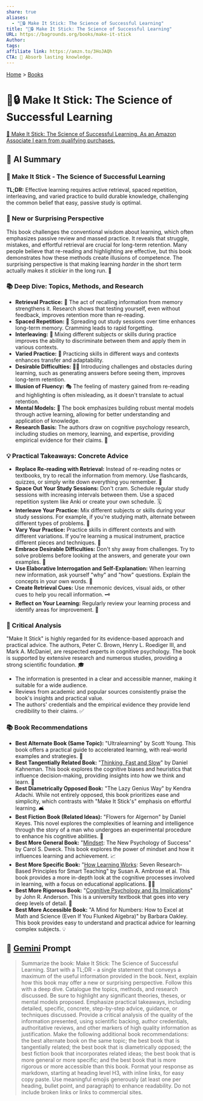 ```yaml
---
share: true
aliases:
  - "🧠🔒 Make It Stick: The Science of Successful Learning"
title: "🧠🔒 Make It Stick: The Science of Successful Learning"
URL: https://bagrounds.org/books/make-it-stick
Author: 
tags: 
affiliate link: https://amzn.to/3HoJAQh
CTA: 🧠 Absorb lasting knowledge.
---
```

[Home](../index.md) > [Books](./index.md)  
# 🧠🔒 Make It Stick: The Science of Successful Learning  
[🛒 Make It Stick: The Science of Successful Learning. As an Amazon Associate I earn from qualifying purchases.](https://amzn.to/3HoJAQh)  
  
## 🤖 AI Summary  
### 🧠 Make It Stick - The Science of Successful Learning  
**TL;DR:** Effective learning requires active retrieval, spaced repetition, interleaving, and varied practice to build durable knowledge, challenging the common belief that easy, passive study is optimal.  
  
### 🤯 New or Surprising Perspective  
This book challenges the conventional wisdom about learning, which often emphasizes passive review and massed practice. It reveals that struggle, mistakes, and effortful retrieval are crucial for long-term retention. Many people believe that re-reading and highlighting are effective, but this book demonstrates how these methods create illusions of competence. The surprising perspective is that making learning *harder* in the short term actually makes it *stickier* in the long run. 🌟  
  
### 📚 Deep Dive: Topics, Methods, and Research  
* **Retrieval Practice:** 🔄 The act of recalling information from memory strengthens it. Research shows that testing yourself, even without feedback, improves retention more than re-reading.  
* **Spaced Repetition:** 📅 Spreading out study sessions over time enhances long-term memory. Cramming leads to rapid forgetting.  
* **Interleaving:** 🔀 Mixing different subjects or skills during practice improves the ability to discriminate between them and apply them in various contexts.  
* **Varied Practice:** 🧩 Practicing skills in different ways and contexts enhances transfer and adaptability.  
* **Desirable Difficulties:** 🧗‍♂️ Introducing challenges and obstacles during learning, such as generating answers before seeing them, improves long-term retention.  
* **Illusion of Fluency:** 🎭 The feeling of mastery gained from re-reading and highlighting is often misleading, as it doesn't translate to actual retention.  
* **Mental Models:** 🧠 The book emphasizes building robust mental models through active learning, allowing for better understanding and application of knowledge.  
* **Research Basis:** The authors draw on cognitive psychology research, including studies on memory, learning, and expertise, providing empirical evidence for their claims. 🔬  
  
### 💡 Practical Takeaways: Concrete Advice  
* **Replace Re-reading with Retrieval:** Instead of re-reading notes or textbooks, try to recall the information from memory. Use flashcards, quizzes, or simply write down everything you remember. 📝  
* **Space Out Your Study Sessions:** Don't cram. Schedule regular study sessions with increasing intervals between them. Use a spaced repetition system like Anki or create your own schedule. 🗓️  
* **Interleave Your Practice:** Mix different subjects or skills during your study sessions. For example, if you're studying math, alternate between different types of problems. 🧮  
* **Vary Your Practice:** Practice skills in different contexts and with different variations. If you're learning a musical instrument, practice different pieces and techniques. 🎸  
* **Embrace Desirable Difficulties:** Don't shy away from challenges. Try to solve problems before looking at the answers, and generate your own examples. 🧐  
* **Use Elaborative Interrogation and Self-Explanation:** When learning new information, ask yourself "why" and "how" questions. Explain the concepts in your own words. 🤔  
* **Create Retrieval Cues:** Use mnemonic devices, visual aids, or other cues to help you recall information. 🗝️  
* **Reflect on Your Learning:** Regularly review your learning process and identify areas for improvement. 💭  
  
### 🧐 Critical Analysis  
"Make It Stick" is highly regarded for its evidence-based approach and practical advice. The authors, Peter C. Brown, Henry L. Roediger III, and Mark A. McDaniel, are respected experts in cognitive psychology. The book is supported by extensive research and numerous studies, providing a strong scientific foundation. 🎓  
  
* The information is presented in a clear and accessible manner, making it suitable for a wide audience.  
* Reviews from academic and popular sources consistently praise the book's insights and practical value.  
* The authors' credentials and the empirical evidence they provide lend credibility to their claims. ✅  
  
### 📚 Book Recommendations  
* **Best Alternate Book (Same Topic):** "Ultralearning" by Scott Young. This book offers a practical guide to accelerated learning, with real-world examples and strategies. 🚀  
* **Best Tangentially Related Book:** "[Thinking, Fast and Slow](./thinking-fast-and-slow.md)" by Daniel Kahneman. This book explores the cognitive biases and heuristics that influence decision-making, providing insights into how we think and learn. 🧠  
* **Best Diametrically Opposed Book:** "The Lazy Genius Way" by Kendra Adachi. While not entirely opposed, this book prioritizes ease and simplicity, which contrasts with "Make It Stick's" emphasis on effortful learning. 🛋️  
* **Best Fiction Book (Related Ideas):** "Flowers for Algernon" by Daniel Keyes. This novel explores the complexities of learning and intelligence through the story of a man who undergoes an experimental procedure to enhance his cognitive abilities. 🌼  
* **Best More General Book:** "[Mindset](./mindset.md): The New Psychology of Success" by Carol S. Dweck. This book explores the power of mindset and how it influences learning and achievement. 📈  
* **Best More Specific Book:** "[How Learning Works](./how-learning-works.md): Seven Research-Based Principles for Smart Teaching" by Susan A. Ambrose et al. This book provides a more in-depth look at the cognitive processes involved in learning, with a focus on educational applications. 👩‍🏫  
* **Best More Rigorous Book:** "[Cognitive Psychology and Its Implications](./cognitive-psychology-and-its-implications.md)" by John R. Anderson. This is a university textbook that goes into very deep levels of detail. 🔬  
* **Best More Accessible Book:** "A Mind for Numbers: How to Excel at Math and Science (Even If You Flunked Algebra)" by Barbara Oakley. This book provides easy to understand and practical advice for learning complex subjects. 💡  
  
## 💬 [Gemini](https://gemini.google.com) Prompt  
> Summarize the book: Make It Stick: The Science of Successful Learning. Start with a TL;DR - a single statement that conveys a maximum of the useful information provided in the book. Next, explain how this book may offer a new or surprising perspective. Follow this with a deep dive. Catalogue the topics, methods, and research discussed. Be sure to highlight any significant theories, theses, or mental models proposed. Emphasize practical takeaways, including detailed, specific, concrete, step-by-step advice, guidance, or techniques discussed. Provide a critical analysis of the quality of the information presented, using scientific backing, author credentials, authoritative reviews, and other markers of high quality information as justification. Make the following additional book recommendations: the best alternate book on the same topic; the best book that is tangentially related; the best book that is diametrically opposed; the best fiction book that incorporates related ideas; the best book that is more general or more specific; and the best book that is more rigorous or more accessible than this book. Format your response as markdown, starting at heading level H3, with inline links, for easy copy paste. Use meaningful emojis generously (at least one per heading, bullet point, and paragraph) to enhance readability. Do not include broken links or links to commercial sites.  
